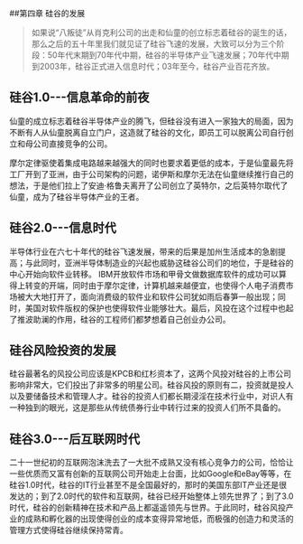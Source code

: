 ##第四章 硅谷的发展

>如果说“八叛徒”从肖克利公司的出走和仙童的创立标志着硅谷的诞生的话，那么之后的五十年里我们就见证了硅谷飞速的发展，大致可以分为三个阶段：50年代末期到70年代中期，硅谷的半导体产业飞速发展；70年代中期到2003年，硅谷正式进入信息时代；03年至今，硅谷产业百花齐放。

## 硅谷1.0---信息革命的前夜
  仙童的成立标志着硅谷半导体产业的腾飞，但硅谷没有进入一家独大的局面，因为不断有人从仙童脱离自立门户，这造就了硅谷的文化，即员工可以脱离公司自行创立和母公司直接竞争的公司。
  
  摩尔定律驱使着集成电路越来越强大的同时也要求着更低的成本，于是仙童最先将工厂开到了亚洲，由于公司架构的问题，诺伊斯和摩尔无法在仙童继续推行自己的想法，于是他们拉上了安迪·格鲁夫离开了公司创立了英特尔，之后英特尔取代了仙童，成为了硅谷半导体产业的王者。
  
## 硅谷2.0---信息时代
  半导体行业在六七十年代的硅谷飞速发展，带来的后果是加州生活成本的急剧提高；与此同时，亚洲半导体制造业的兴起也威胁这硅谷公司们的地位，于是硅谷的中心开始向软件业转移。
  IBM开放软件市场和甲骨文做数据库软件的成功可以算得上转变的开端，同时由于摩尔定律，计算机越来越便宜，也使得个人电子消费市场被大大地打开了，面向消费级的软件业和软件公司犹如雨后春笋一般出现；同时，美国对软件版权的保护也使得软件业能够壮大。最后，风投在这个过程中也起了推波助澜的作用，硅谷的工程师们都梦想着自己创业办公司。
  
## 硅谷风险投资的发展
  硅谷最著名的风投公司应该是KPCB和红杉资本了，这两个风投对硅谷的上市公司影响非常大，它们投出了非常多的明星公司。硅谷风投的原则有二，投资就是投人以及要储备技术和管理人才。硅谷的投资人们都长期浸淫在技术行业中，对识人有一种独到的眼光，这是那些从传统债券行业中转行过来的投资人们所不具备的。
  
## 硅谷3.0---后互联网时代
  二十一世纪初的互联网泡沫洗去了一大批不成熟又没有核心竞争力的公司，恰恰让一些优质而又富有创新的互联网公司开始走上台面，比如Google和eBay等等，在硅谷1.0时代，硅谷的IT行业甚至不是全国最好的，那时的美国东部IT产业还是很发达的；到了2.0时代的软件和互联网，硅谷已经开始整体上领先世界了；到了3.0时代，硅谷的创新精神在技术和产品上都遥遥领先与世界。于此同时，硅谷风投产业的成熟和孵化器的出现使得创业的成本变得异常地低，而极强的创造力和灵活的管理方式使得硅谷继续保持常青。